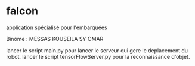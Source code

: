 # falcon
application spécialisé pour l'embarquées

Binôme : 
MESSAS KOUSEILA
SY OMAR


lancer le script main.py pour lancer le serveur qui gere le deplacement du robot.
lancer le script tensorFlowServer.py pour la reconnaissance d'objet.
